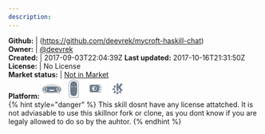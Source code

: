 ```yaml
---
description: 
---
```



**Github:** | (https://github.com/deevrek/mycroft-haskill-chat)  
**Owner:** | [@deevrek](https://github.com/deevrek)  
**Created:** | 2017-09-03T22:04:39Z  **Last updated:** 2017-10-16T21:31:50Z  
**License:** | No License  
**Market status:** | [Not in Market](https://market.mycroft.ai/skill/)  
**Platform:**   ![](.gitbook/assets/mark-1-icon.png)  ![](.gitbook/assets/mark-2-icon.png)  ![](.gitbook/assets/picroft-icon.png)  ![](.gitbook/assets/kde.png)   
{% hint style="danger" %}
This skill dosnt have any license attatched. It is not adviasable to use this skillnor fork or clone, as you dont know if you are legaly allowed to do so by the auhtor.
{% endhint %}
